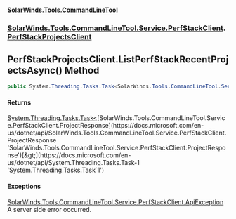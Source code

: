 #### [SolarWinds.Tools.CommandLineTool](index.md 'index')
### [SolarWinds.Tools.CommandLineTool.Service.PerfStackClient](index.md#SolarWinds.Tools.CommandLineTool.Service.PerfStackClient 'SolarWinds.Tools.CommandLineTool.Service.PerfStackClient').[PerfStackProjectsClient](PerfStackProjectsClient.md 'SolarWinds.Tools.CommandLineTool.Service.PerfStackClient.PerfStackProjectsClient')

## PerfStackProjectsClient.ListPerfStackRecentProjectsAsync() Method

```csharp
public System.Threading.Tasks.Task<SolarWinds.Tools.CommandLineTool.Service.PerfStackClient.ProjectResponse> ListPerfStackRecentProjectsAsync();
```

#### Returns
[System.Threading.Tasks.Task&lt;](https://docs.microsoft.com/en-us/dotnet/api/System.Threading.Tasks.Task-1 'System.Threading.Tasks.Task`1')[SolarWinds.Tools.CommandLineTool.Service.PerfStackClient.ProjectResponse](https://docs.microsoft.com/en-us/dotnet/api/SolarWinds.Tools.CommandLineTool.Service.PerfStackClient.ProjectResponse 'SolarWinds.Tools.CommandLineTool.Service.PerfStackClient.ProjectResponse')[&gt;](https://docs.microsoft.com/en-us/dotnet/api/System.Threading.Tasks.Task-1 'System.Threading.Tasks.Task`1')

#### Exceptions

[SolarWinds.Tools.CommandLineTool.Service.PerfStackClient.ApiException](https://docs.microsoft.com/en-us/dotnet/api/SolarWinds.Tools.CommandLineTool.Service.PerfStackClient.ApiException 'SolarWinds.Tools.CommandLineTool.Service.PerfStackClient.ApiException')  
A server side error occurred.